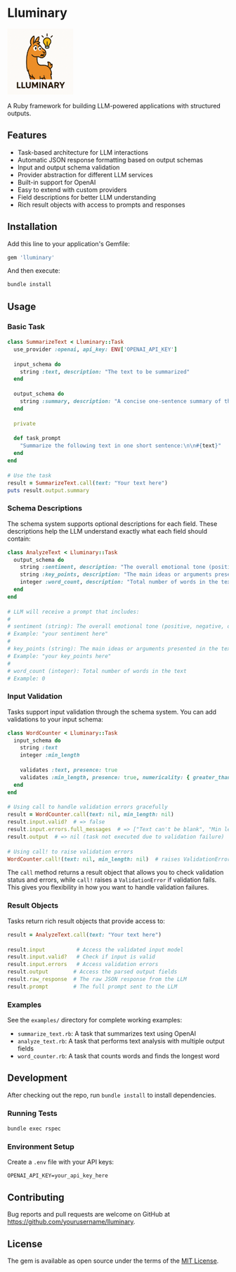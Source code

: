 # Lluminary

<img src="lluminary_logo.png" height="150" />

A Ruby framework for building LLM-powered applications with structured outputs.

## Features

- Task-based architecture for LLM interactions
- Automatic JSON response formatting based on output schemas
- Input and output schema validation
- Provider abstraction for different LLM services
- Built-in support for OpenAI
- Easy to extend with custom providers
- Field descriptions for better LLM understanding
- Rich result objects with access to prompts and responses

## Installation

Add this line to your application's Gemfile:

```ruby
gem 'lluminary'
```

And then execute:

```bash
bundle install
```

## Usage

### Basic Task

```ruby
class SummarizeText < Lluminary::Task
  use_provider :openai, api_key: ENV['OPENAI_API_KEY']

  input_schema do
    string :text, description: "The text to be summarized"
  end

  output_schema do
    string :summary, description: "A concise one-sentence summary of the input text"
  end

  private

  def task_prompt
    "Summarize the following text in one short sentence:\n\n#{text}"
  end
end

# Use the task
result = SummarizeText.call(text: "Your text here")
puts result.output.summary
```

### Schema Descriptions

The schema system supports optional descriptions for each field. These descriptions help the LLM understand exactly what each field should contain:

```ruby
class AnalyzeText < Lluminary::Task
  output_schema do
    string :sentiment, description: "The overall emotional tone (positive, negative, or neutral)"
    string :key_points, description: "The main ideas or arguments presented in the text"
    integer :word_count, description: "Total number of words in the text"
  end
end

# LLM will receive a prompt that includes:
#
# sentiment (string): The overall emotional tone (positive, negative, or neutral)
# Example: "your sentiment here"
#
# key_points (string): The main ideas or arguments presented in the text
# Example: "your key_points here"
#
# word_count (integer): Total number of words in the text
# Example: 0
```

### Input Validation

Tasks support input validation through the schema system. You can add validations to your input schema:

```ruby
class WordCounter < Lluminary::Task
  input_schema do
    string :text
    integer :min_length

    validates :text, presence: true
    validates :min_length, presence: true, numericality: { greater_than: 0 }
  end
end

# Using call to handle validation errors gracefully
result = WordCounter.call(text: nil, min_length: nil)
result.input.valid?  # => false
result.input.errors.full_messages  # => ["Text can't be blank", "Min length can't be blank", ...]
result.output  # => nil (task not executed due to validation failure)

# Using call! to raise validation errors
WordCounter.call!(text: nil, min_length: nil)  # raises ValidationError
```

The `call` method returns a result object that allows you to check validation status and errors, while `call!` raises a `ValidationError` if validation fails. This gives you flexibility in how you want to handle validation failures.

### Result Objects

Tasks return rich result objects that provide access to:

```ruby
result = AnalyzeText.call(text: "Your text here")

result.input          # Access the validated input model
result.input.valid?   # Check if input is valid
result.input.errors   # Access validation errors
result.output        # Access the parsed output fields
result.raw_response  # The raw JSON response from the LLM
result.prompt        # The full prompt sent to the LLM
```

### Examples

See the `examples/` directory for complete working examples:

- `summarize_text.rb`: A task that summarizes text using OpenAI
- `analyze_text.rb`: A task that performs text analysis with multiple output fields
- `word_counter.rb`: A task that counts words and finds the longest word

## Development

After checking out the repo, run `bundle install` to install dependencies.

### Running Tests

```bash
bundle exec rspec
```

### Environment Setup

Create a `.env` file with your API keys:

```
OPENAI_API_KEY=your_api_key_here
```

## Contributing

Bug reports and pull requests are welcome on GitHub at https://github.com/yourusername/lluminary.

## License

The gem is available as open source under the terms of the [MIT License](https://opensource.org/licenses/MIT). 